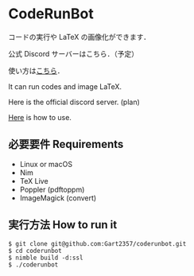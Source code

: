 # CodeRunBot
コードの実行や LaTeX の画像化ができます．

公式 Discord サーバーはこちら．（予定）

使い方は[こちら](https://coderunbot.gart.page/ja/)．

It can run codes and image LaTeX.

Here is the official discord server. (plan)

[Here](https://coderunbot.gart.page/en/) is how to use.

## 必要要件 Requirements
- Linux or macOS
- Nim
- TeX Live
- Poppler (pdftoppm)
- ImageMagick (convert)

## 実行方法 How to run it
```
$ git clone git@github.com:Gart2357/coderunbot.git
$ cd coderunbot
$ nimble build -d:ssl
$ ./coderunbot
```

